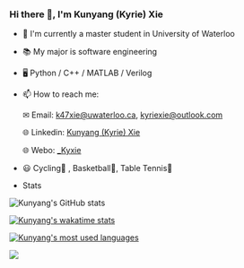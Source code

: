 ### Hi there 👋, I'm Kunyang (Kyrie) Xie

- 🏫 I'm currently a master student in University of Waterloo

- 📚 My major is software engineering

- 🖥 Python / C++ / MATLAB / Verilog

- 📫 How to reach me:

  ✉ Email: k47xie@uwaterloo.ca, kyriexie@outlook.com

  🌐 Linkedin: [Kunyang (Kyrie) Xie](https://www.linkedin.com/in/kunyang-kyrie-xie-557270194/)

  🌐 Webo: [\_Kyxie](https://weibo.com/u/5687393723/home)

- 😃 Cycling🚴 , Basketball🏀, Table Tennis🏓

- Stats

![Kunyang's GitHub stats](https://github-readme-stats.vercel.app/api?username=Kyxie&count_private=true&show_icons=true&hide=contribs&theme=onedark)

[![Kunyang's wakatime stats](https://github-readme-stats.vercel.app/api/wakatime?username=Kyxie&theme=onedark)](https://github.com/anuraghazra/github-readme-stats)

[![Kunyang's most used languages](https://github-readme-stats.vercel.app/api/top-langs/?username=Kyxie&hide=VHDL,Makefile,Coq,SystemVerilog,CMake,Pascal,Objective-C&layout=compact&theme=onedark)](https://github.com/anuraghazra/github-readme-stats)

![](https://komarev.com/ghpvc/?username=Kyxie&style=flat&color=brightgreen&label=VIEWS)
